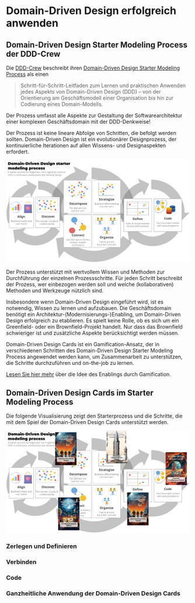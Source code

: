 # Domain-Driven Design erfolgreich anwenden

## Domain-Driven Design Starter Modeling Process der DDD-Crew

Die [DDD-Crew]() beschreibt ihren [Domain-Driven Design Starter Modeling Process]() als einen

> Schritt-für-Schritt-Leitfaden zum Lernen und praktischen Anwenden jedes Aspekts von Domain-Driven Design (DDD) – von der Orientierung am Geschäftsmodell einer Organisation bis hin zur Codierung eines Domain-Modells.

Der Prozess umfasst alle Aspekte zur Gestaltung der Softwarearchitektur einer komplexen Geschäftsdomain mit der DDD-Denkweise!

Der Prozess ist keine lineare Abfolge von Schritten, die befolgt werden sollten. Domain-Driven Design ist ein evolutionärer Designprozess, der kontinuierliche Iterationen auf allen Wissens- und Designaspekten erfordert.

![DDD Starter Modelling Process](./img/ddd-starter-modeling-process.png)

Der Prozess unterstützt mit wertvollem Wissen und Methoden zur Durchführung der einzelnen Prozessschritte. Für jeden Schritt beschreibt der Prozess, wer einbezogen werden soll und welche (kollaborativen) Methoden und Werkzeuge nützlich sind.

Insbesondere wenn Domain-Driven Design eingeführt wird, ist es notwendig, Wissen zu lernen und aufzubauen. Die Geschäftsdomain benötigt ein Architektur-(Modernisierungs-)Enabling, um Domain-Driven Design erfolgreich zu etablieren. Es spielt keine Rolle, ob es sich um ein Greenfield- oder ein Brownfield-Projekt handelt. Nur dass das Brownfield schwieriger ist und zusätzliche Aspekte berücksichtigt werden müssen.

Domain-Driven Design Cards ist ein Gamification-Ansatz, der in verschiedenen Schritten des Domain-Driven Design Starter Modeling Process angewendet werden kann, um Zusammenarbeit zu unterstützen, die Schritte durchzuführen und on-the-job zu lernen.

[Lesen Sie hier mehr](./mkdocs-en.md) über die Idee des Enablings durch Gamification.

## Domain-Driven Design Cards im Starter Modeling Process

Die folgende Visualisierung zeigt den Starterprozess und die Schritte, die mit dem Spiel der Domain-Driven Design Cards unterstützt werden.

![DDD Starter Modelling Process with cards](./img/ddd-starter-modeling-process-with-cards.png)

### Zerlegen und Definieren

### Verbinden

### Code

### Ganzheitliche Anwendung der Domain-Driven Design Cards